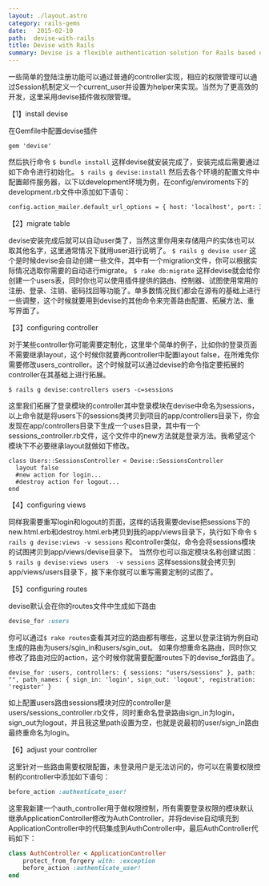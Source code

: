 ```yaml
---
layout: ./layout.astro
category: rails-gems
date:   2015-02-10
path:  devise-with-rails
title: Devise with Rails
summary: Devise is a flexible authentication solution for Rails based on Warden.
---
```

一些简单的登陆注册功能可以通过普通的controller实现，相应的权限管理可以通过Session机制定义一个current_user并设置为helper来实现。当然为了更高效的开发，这里采用devise插件做权限管理。

【1】install devise

在Gemfile中配置devise插件

	gem 'devise'
然后执行命令
`$ bundle install`
这样devise就安装完成了，安装完成后需要通过如下命令进行初始化。
`$ rails g devise:install`
然后去各个环境的配置文件中配置邮件服务器，以下以development环境为例，在config/enviroments下的development.rb文件中添加如下语句：

```html
config.action_mailer.default_url_options = { host: 'localhost', port: 3000 }
```
【2】migrate table

devise安装完成后就可以自动user类了，当然这里你用来存储用户的实体也可以取其他名字，这里通常情况下就用user进行说明了。
 `$ rails g devise user`
这个是时候devise会自动创建一些文件，其中有一个migration文件，你可以根据实际情况选取你需要的自动进行migrate。
`$ rake db:migrate`
这样devise就会给你创建一个users表，同时你也可以使用插件提供的路由、控制器、试图使用常用的注册、登录、注销、密码找回等功能了。单多数情况我们都会在源有的基础上进行一些调整，这个时候就要用到devise的其他命令来完善路由配置、拓展方法、重写界面了。

【3】configuring controller

对于某些controller你可能需要定制化，这里举个简单的例子，比如你的登录页面不需要继承layout，这个时候你就要再controller中配置layout false，在所难免你需要修改users_controller。这个时候就可以通过devise的命令指定要拓展的controller在其基础上进行拓展。

`$ rails g devise:controllers users -c=sessions`

这里我们拓展了登录模块的controller其中登录模块在devise中命名为sessions，以上命令就是将users下的sessions类拷贝到项目的app/controllers目录下，你会发现在app/controllers目录下生成一个uses目录，其中有一个sessions_controller.rb文件，这个文件中的new方法就是登录方法。我希望这个模块下不必要继承layout就做如下修改。
```
class Users::SessionsController < Devise::SessionsController
  layout false
  #new action for login...
  #destroy action for logout...
end
```

【4】configuring views

同样我需要重写login和logout的页面，这样的话我需要devise把sessions下的new.html.erb和destroy.html.erb拷贝到我的app/views目录下，执行如下命令
`$ rails g devise:views -v sessions`
和controller类似，命令会将sessions模块的试图拷贝到app/views/devise目录下。
当然你也可以指定模块名称创建试图：
`$ rails g devise:views users  -v sessions`
这样sessions就会拷贝到app/views/users目录下，接下来你就可以重写需要定制的试图了。
 
【5】configuring routes

devise默认会在你的routes文件中生成如下路由

```ruby
devise_for :users
```

你可以通过`$ rake routes`查看其对应的路由都有哪些，这里以登录注销为例自动生成的路由为users/sgin_in和users/sgin_out。
如果你想重命名路由，同时你又修改了路由对应的action，这个时候你就需要配置routes下的devise_for路由了。

```
devise_for :users, controllers: { sessions: "users/sessions" }, path: "", path_names: { sign_in: 'login', sign_out: 'logout', registration: 'register' }
```

如上配置users路由sessions模块对应的controller是users/sessions_controller.rb文件，同时重命名登录路由sign_in为login，sign_out为logout，并且我这里path设置为空，也就是说最初的user/sign_in路由最终重命名为login。

【6】adjust your controller

这里针对一些路由需要权限配置，未登录用户是无法访问的，你可以在需要权限控制的controller中添加如下语句：

```ruby
before_action :authenticate_user!
```
这里我新建一个auth_controller用于做权限控制，所有需要登录权限的模块默认继承ApplicationController修改为AuthController，并将devise自动填充到ApplicationController中的代码集成到AuthController中，最后AuthController代码如下：

```ruby
class AuthController < ApplicationController
 	protect_from_forgery with: :exception
 	before_action :authenticate_user!
end
```

